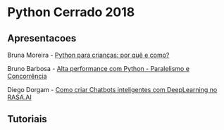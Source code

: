 # Python Cerrado 2018

## Apresentacoes

Bruna Moreira - [Python para crianças: por quê e como?](https://goo.gl/nx6XrC)

Bruno Barbosa - [Alta performance com Python - Paralelismo e Concorrência](alta-performance-com-python.pdf)

Diego Dorgam - [Como criar Chatbots inteligentes com DeepLearning no RASA.AI](apr-PythonCerrado-rasa-ai.pdf)


## Tutoriais
